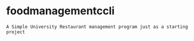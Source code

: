 # foodmanagementccli
    A Simple University Restaurant management program just as a starting project
    
